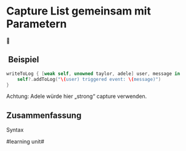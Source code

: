# Capture List gemeinsam mit Parametern
🦋

##  Beispiel
```swift
writeToLog { [weak self, unowned taylor, adele] user, message in 
    self?.addToLog("\(user) triggered event: \(message)")
}
```

Achtung: Adele würde hier „strong“ capture verwenden.

## Zusammenfassung
Syntax

#learning unit#